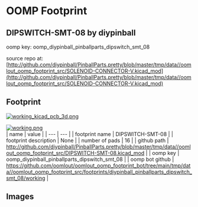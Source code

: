 # OOMP Footprint  
## DIPSWITCH-SMT-08  by diypinball  
  
oomp key: oomp_diypinball_pinballparts_dipswitch_smt_08  
  
source repo at: [http://github.com/diypinball/PinballParts.pretty/blob/master/tmp/data//oomlout_oomp_footprint_src/SOLENOID-CONNECTOR-V.kicad_mod](http://github.com/diypinball/PinballParts.pretty/blob/master/tmp/data//oomlout_oomp_footprint_src/SOLENOID-CONNECTOR-V.kicad_mod)  
## Footprint  
  
[![working_kicad_pcb_3d.png](working_kicad_pcb_3d_600.png)](working_kicad_pcb_3d.png)  
  
[![working.png](working_600.png)](working.png)  
| name | value | 
| --- | --- | 
| footprint name | DIPSWITCH-SMT-08 | 
| footprint description | None | 
| number of pads | 16 | 
| github path | http://github.com/diypinball/PinballParts.pretty/blob/master/tmp/data//oomlout_oomp_footprint_src/DIPSWITCH-SMT-08.kicad_mod | 
| oomp key | oomp_diypinball_pinballparts_dipswitch_smt_08 | 
| oomp bot github | https://github.com/oomlout/oomlout_oomp_footprint_bot/tree/main/tmp/data//oomlout_oomp_footprint_src/footprints/diypinball_pinballparts_dipswitch_smt_08/working | 
## Images  
